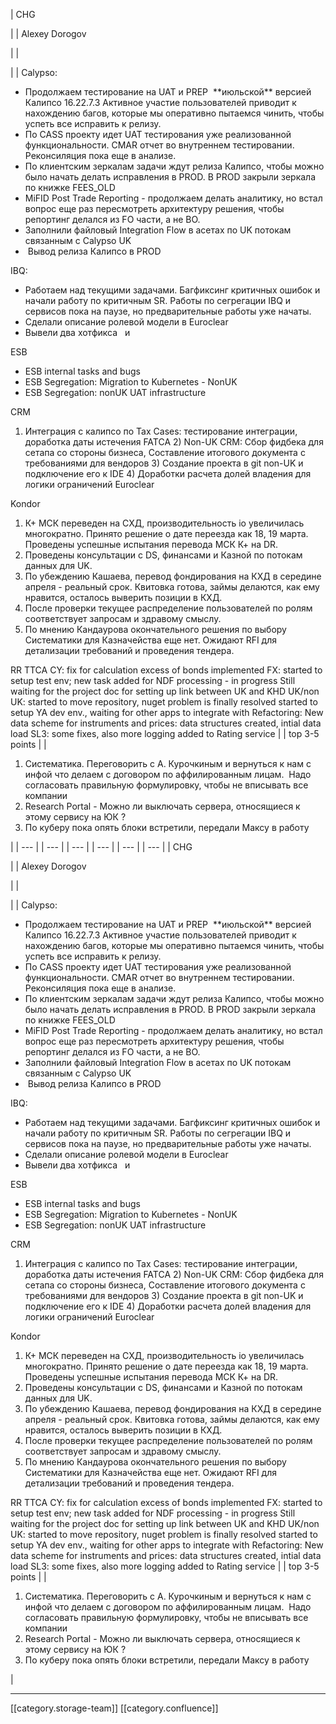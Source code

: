 





| CHG

 | 
| Alexey Dorogov

 | 
| 

 | 
| Calypso:

<ul><li>Продолжаем тестирование на UAT и PREP  **июльской** версией Калипсо 16.22.7.3 Активное участие пользователей приводит к нахождению багов, которые мы оперативно пытаемся чинить, чтобы успеть все исправить к релизу.</li><li>По CASS проекту идет UAT тестирования уже реализованной функциональности. CMAR отчет во внутреннем тестировании. Реконсиляция пока еще в анализе.</li><li>По клиентским зеркалам задачи ждут релиза Калипсо, чтобы можно было начать делать исправления в PROD. В PROD закрыли зеркала по книжке FEES_OLD</li><li>MiFID Post Trade Reporting - продолжаем делать аналитику, но встал вопрос еще раз пересмотреть архитектуру решения, чтобы репортинг делался из FO части, а не BO.</li><li>Заполнили файловый Integration Flow в асетах по UK потокам связанным с Calypso UK</li><li> Вывод релиза Калипсо в PROD </li></ul>IBQ:

<ul><li>Работаем над текущими задачами. Багфиксинг критичных ошибок и начали работу по критичным SR. Работы по сегрегации IBQ и сервисов пока на паузе, но предварительные работы уже начаты.</li><li>Сделали описание ролевой модели в Euroclear</li><li>Вывели два хотфикса   и  </li></ul>ESB

<ul><li>ESB internal tasks and bugs</li><li>ESB Segregation: Migration to Kubernetes - NonUK</li><li>ESB Segregation: nonUK UAT infrastructure </li></ul>

CRM

1) Интеграция с калипсо по Tax Cases: тестирование интеграции, доработка даты истечения FATCA 2) Non-UK CRM: Сбор фидбека для сетапа со стороны бизнеса, Составление итогового документа с требованиями для вендоров 3) Создание проекта в git non-UK и подключение его к IDE 4) Доработки расчета долей владения для логики ограничений Euroclear

Kondor
1. К+ МСК переведен на СХД, производительность io увеличилась многократно. Принято решение о дате переезда как 18, 19 марта. Проведены успешные испытания перевода МСК К+ на DR.
1. Проведены консультации с DS, финансами и Казной по потокам данных для UK.
1. По убеждению Кашаева, перевод фондирования на КХД в середине апреля - реальный срок. Квитовка готова, займы делаются, как ему нравится, осталось выверить позиции в КХД.
1. После проверки текущее распределение пользователей по ролям соответствует запросам и здравому смыслу.
1. По мнению Кандаурова окончательного решения по выбору Систематики для Казначейства еще нет. Ожидают RFI для детализации требований и проведения тендера.

RR TTCA CY: fix for calculation excess of bonds implemented  FX: started to setup test env; new task added for NDF processing - in progress Still waiting for the project doc for setting up link between UK and KHD UK/non UK: started to move repository, nuget problem is finally resolved started to setup YA dev env., waiting for other apps to integrate with Refactoring: New data scheme for instruments and prices: data structures created, intial data load SL3: some fixes, also more logging added to Rating service | 
| top 3-5 points | 
| 
1. Систематика. Переговорить с А. Курочкиным и вернуться к нам с инфой что делаем с договором по аффилированным лицам.  Надо согласовать правильную формулировку, чтобы не вписывать все компании
1. Research Portal - Можно ли выключать сервера, относящиеся к этому сервису на ЮК ?
1. По куберу пока опять блоки встретили, передали Максу в работу

 | 
|  --- | 
|  --- | 
|  --- | 
|  --- | 
|  --- | 
|  --- | 
| CHG

 | 
| Alexey Dorogov

 | 
| 

 | 
| Calypso:

<ul><li>Продолжаем тестирование на UAT и PREP  **июльской** версией Калипсо 16.22.7.3 Активное участие пользователей приводит к нахождению багов, которые мы оперативно пытаемся чинить, чтобы успеть все исправить к релизу.</li><li>По CASS проекту идет UAT тестирования уже реализованной функциональности. CMAR отчет во внутреннем тестировании. Реконсиляция пока еще в анализе.</li><li>По клиентским зеркалам задачи ждут релиза Калипсо, чтобы можно было начать делать исправления в PROD. В PROD закрыли зеркала по книжке FEES_OLD</li><li>MiFID Post Trade Reporting - продолжаем делать аналитику, но встал вопрос еще раз пересмотреть архитектуру решения, чтобы репортинг делался из FO части, а не BO.</li><li>Заполнили файловый Integration Flow в асетах по UK потокам связанным с Calypso UK</li><li> Вывод релиза Калипсо в PROD </li></ul>IBQ:

<ul><li>Работаем над текущими задачами. Багфиксинг критичных ошибок и начали работу по критичным SR. Работы по сегрегации IBQ и сервисов пока на паузе, но предварительные работы уже начаты.</li><li>Сделали описание ролевой модели в Euroclear</li><li>Вывели два хотфикса   и  </li></ul>ESB

<ul><li>ESB internal tasks and bugs</li><li>ESB Segregation: Migration to Kubernetes - NonUK</li><li>ESB Segregation: nonUK UAT infrastructure </li></ul>

CRM

1) Интеграция с калипсо по Tax Cases: тестирование интеграции, доработка даты истечения FATCA 2) Non-UK CRM: Сбор фидбека для сетапа со стороны бизнеса, Составление итогового документа с требованиями для вендоров 3) Создание проекта в git non-UK и подключение его к IDE 4) Доработки расчета долей владения для логики ограничений Euroclear

Kondor
1. К+ МСК переведен на СХД, производительность io увеличилась многократно. Принято решение о дате переезда как 18, 19 марта. Проведены успешные испытания перевода МСК К+ на DR.
1. Проведены консультации с DS, финансами и Казной по потокам данных для UK.
1. По убеждению Кашаева, перевод фондирования на КХД в середине апреля - реальный срок. Квитовка готова, займы делаются, как ему нравится, осталось выверить позиции в КХД.
1. После проверки текущее распределение пользователей по ролям соответствует запросам и здравому смыслу.
1. По мнению Кандаурова окончательного решения по выбору Систематики для Казначейства еще нет. Ожидают RFI для детализации требований и проведения тендера.

RR TTCA CY: fix for calculation excess of bonds implemented  FX: started to setup test env; new task added for NDF processing - in progress Still waiting for the project doc for setting up link between UK and KHD UK/non UK: started to move repository, nuget problem is finally resolved started to setup YA dev env., waiting for other apps to integrate with Refactoring: New data scheme for instruments and prices: data structures created, intial data load SL3: some fixes, also more logging added to Rating service | 
| top 3-5 points | 
| 
1. Систематика. Переговорить с А. Курочкиным и вернуться к нам с инфой что делаем с договором по аффилированным лицам.  Надо согласовать правильную формулировку, чтобы не вписывать все компании
1. Research Portal - Можно ли выключать сервера, относящиеся к этому сервису на ЮК ?
1. По куберу пока опять блоки встретили, передали Максу в работу

 | 







*****

[[category.storage-team]] 
[[category.confluence]] 

